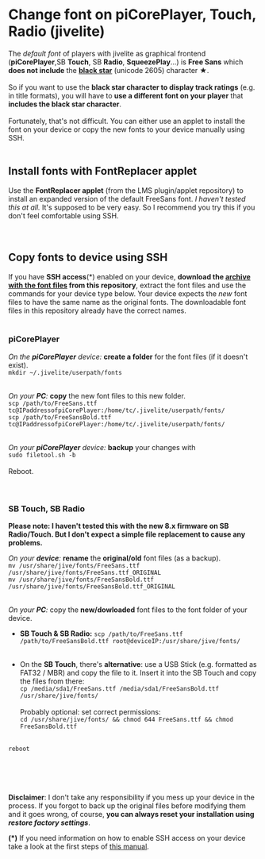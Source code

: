Change font on piCorePlayer, Touch, Radio (jivelite)
====

The *default font* of players with jivelite as graphical frontend (**piCorePlayer**,SB **Touch**, SB **Radio**, **SqueezePlay**...) is **Free Sans** which **does not include** the [**black star**](https://www.fileformat.info/info/unicode/char/2605/index.htm) (unicode 2605) character ★.<br><br>
So if you want to use the **black star character to display track ratings** (e.g. in title formats), you will have to **use a different font on your player** that **includes the black star character**.<br><br>
Fortunately, that's not difficult. You can either use an applet to install the font on your device or copy the new fonts to your device manually using SSH.<br><br>

## Install fonts with FontReplacer applet

Use the **FontReplacer applet** (from the LMS plugin/applet repository) to install an expanded version of the default FreeSans font. *I haven't tested this at all.* It's supposed to be very easy. So I recommend you try this if you don't feel comfortable using SSH.<br><br><br>

## Copy fonts to device using SSH

If you have **SSH access**(*) enabled on your device, **download the [archive with the font files](https://github.com/AF-1/sobras/tree/main/lms-jivelite-change-font/new_fonts) from this repository**, extract the font files and use the commands for your device type below. Your device expects the *new* font files to have the same name as the original fonts. The downloadable font files in this repository already have the correct names.<br><br>

### piCorePlayer

*On the **piCorePlayer** device:* **create a folder** for the font files (if it doesn't exist).<br>
`mkdir ~/.jivelite/userpath/fonts`
<br><br>

*On your **PC**:* **copy** the new font files to this new folder.<br>
`scp /path/to/FreeSans.ttf tc@IPaddressofpiCorePlayer:/home/tc/.jivelite/userpath/fonts/`<br>
`scp /path/to/FreeSansBold.ttf tc@IPaddressofpiCorePlayer:/home/tc/.jivelite/userpath/fonts/`
<br><br>

*On your **piCorePlayer** device:* **backup** your changes with<br>
`sudo filetool.sh -b`
<br><br>
Reboot.
<br><br><br>


### SB Touch, SB Radio

**Please note: I haven't tested this with the new 8.x firmware on SB Radio/Touch. But I don't expect a simple file replacement to cause any problems.**

*On your **device**:* **rename** the **original/old** font files (as a backup).<br>
`mv /usr/share/jive/fonts/FreeSans.ttf /usr/share/jive/fonts/FreeSans.ttf_ORIGINAL`<br>
`mv /usr/share/jive/fonts/FreeSansBold.ttf /usr/share/jive/fonts/FreeSansBold.ttf_ORIGINAL`
<br><br>

*On your **PC**:* copy the **new/dowloaded** font files to the font folder of your device.<br>

- **SB Touch & SB Radio:** `scp /path/to/FreeSans.ttf /path/to/FreeSansBold.ttf root@deviceIP:/usr/share/jive/fonts/`<br><br>

- On the **SB Touch**, there's **alternative**: use a USB Stick (e.g. formatted as FAT32 / MBR) and copy the file to it. Insert it into the SB Touch and copy the files from there:<br>
`cp /media/sda1/FreeSans.ttf /media/sda1/FreeSansBold.ttf /usr/share/jive/fonts/`<br><br>
Probably optional: set correct permissions:<br>
`cd /usr/share/jive/fonts/ && chmod 644 FreeSans.ttf && chmod FreeSansBold.ttf`<br><br>


`reboot`
<br><br><br><br><br>

**Disclaimer**: I don't take any responsibility if you mess up your device in the process. If you forgot to back up the original files before modifying them and it goes wrong, of course, **you can always reset your installation using *restore factory settings***.<br>

**(*)** If you need information on how to enable SSH access on your device take a look at the first steps of [this manual](https://github.com/AF-1/sobras/tree/main/lms-nowplaying_screen_with_ratings/).

